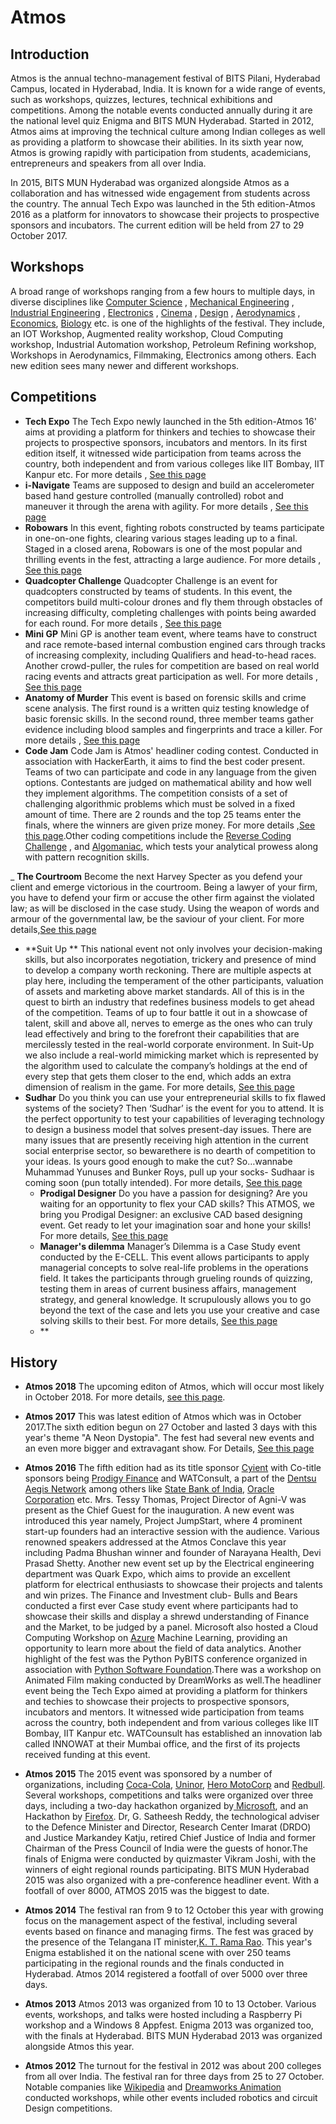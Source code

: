 <!-- TITLE: Atmos -->
<!-- SUBTITLE: Introduction to Atmos -->
# Atmos
## Introduction
Atmos is the annual techno-management festival of BITS Pilani, Hyderabad Campus, located in Hyderabad, India. It is known for a wide range of events, such as workshops, quizzes, lectures, technical exhibitions and competitions. Among the notable events conducted annually during it are the national level quiz Enigma and BITS MUN Hyderabad. Started in 2012, Atmos aims at improving the technical culture among Indian colleges as well as providing a platform to showcase their abilities. In its sixth year now, Atmos is growing rapidly with participation from students, academicians, entrepreneurs and speakers from all over India.

In 2015, BITS MUN Hyderabad was organized alongside Atmos as a collaboration and has witnessed wide engagement from students across the country. The annual Tech Expo was launched in the 5th edition-Atmos 2016 as a platform for innovators to showcase their projects to prospective sponsors and incubators. The current edition will be held from 27 to 29 October 2017.

## Workshops 
A broad range of workshops ranging from a few hours to multiple days, in diverse disciplines like  [Computer Science][1] , [Mechanical Engineering][2] , [Industrial Engineering][3] , [ Electronics][4] , [Cinema][5] , [Design][6] , [Aerodynamics][7] , [Economics][8 ], [Biology][9] etc. is one of the highlights of the festival. They include, an IOT Workshop, Augmented reality workshop, Cloud Computing workshop, Industrial Automation workshop, Petroleum Refining workshop, Workshops in Aerodynamics, Filmmaking, Electronics among others. Each new edition sees many newer and different workshops.

[1]: https://en.wikipedia.org/wiki/Computer_science
[2]: https://en.wikipedia.org/wiki/Mechanical_engineering
[3]: https://en.wikipedia.org/wiki/Industrial_engineering
[4]: https://en.wikipedia.org/wiki/Electronics
[5]: https://en.wikipedia.org/wiki/Filmmaking
[6]: https://en.wikipedia.org/wiki/Design
[7]: https://en.wikipedia.org/wiki/Aerodynamics
[8]: https://en.wikipedia.org/wiki/Economics
[9]: https://en.wikipedia.org/wiki/Biology

## Competitions 
- **Tech Expo**
	The Tech Expo newly launched in the 5th edition-Atmos 16' aims at providing a platform for thinkers and techies to showcase their projects to prospective sponsors, incubators and mentors. In its first edition itself, it witnessed wide participation from teams across the country, both independent and from various colleges like IIT Bombay, IIT Kanpur etc.
	For more details , [See this page](/fests/atmos/Tech_Expo)
- **i-Navigate**
Teams are supposed to design and build an accelerometer based hand gesture controlled (manually controlled) robot and maneuver it through the arena with agility.
For more details , [See this page](/fests/atmos/i-navigate)
- **Robowars**
In this event, fighting robots constructed by teams participate in one-on-one fights, clearing various stages leading up to a final. Staged in a closed arena, Robowars is one of the most popular and thrilling events in the fest, attracting a large audience. For more details , [See this page](/fests/atmos/Robowars)
- **Quadcopter Challenge**
Quadcopter Challenge is an event for quadcopters constructed by teams of students. In this event, the competitors build multi-colour drones and fly them through obstacles of increasing difficulty, completing challenges with points being awarded for each round. For more details , [See this page](/fests/atmos/QC)
- **Mini GP**
Mini GP is another team event, where teams have to construct and race remote-based internal combustion engined cars through tracks of increasing complexity, including Qualifiers and head-to-head races. Another crowd-puller, the rules for competition are based on real world racing events and attracts great participation as well. For more details , [See this page](/fests/atmos/MiniGP)
- **Anatomy of Murder**
This event is based on forensic skills and crime scene analysis. The first round is a written quiz testing knowledge of basic forensic skills. In the second round, three member teams gather evidence including blood samples and fingerprints and trace a killer. For more details , [See this page](/fests/atmos/AOM)
- **Code Jam**
Code Jam is Atmos' headliner coding contest. Conducted in association with HackerEarth, it aims to find the best coder present. Teams of two can participate and code in any language from the given options. Contestants are judged on mathematical ability and how well they implement algorithms. The competition consists of a set of challenging algorithmic problems which must be solved in a fixed amount of time. There are 2 rounds and the top 25 teams enter the finals, where the winners are given prize money. For more details ,[See this page](/fests/atmos/Code_jam).Other coding competitions include the [Reverse Coding Challenge][10] , and [Algomaniac][11], which tests your analytical prowess along with pattern recognition skills.

[10]: [/fests/atmos/ReverseCoding]
[11]: [/fests/atmos/Algomaniac]

_ **The Courtroom**
	Become the next Harvey Specter as you defend your client and emerge victorious in the courtroom. Being a lawyer of your firm, you have to defend your firm or accuse the other firm against the violated law; as will be disclosed in the case study. Using the weapon of words and armour of the governmental law, be the saviour of your client. For more details,[See this page](/fests/atmos/TheCourtroom)
	
- **Suit Up **
	This national event not only involves your decision-making skills, but also incorporates negotiation, trickery and presence of mind to develop a company worth reckoning. There are multiple aspects at play here, including the temperament of the other participants, valuation of assets and marketing above market standards. All of this is in the quest to birth an industry that redefines business models to get ahead of the competition. Teams of up to four battle it out in a showcase of talent, skill and above all, nerves to emerge as the ones who can truly lead effectively and bring to the forefront their capabilities that are mercilessly tested in the real-world corporate environment. In Suit-Up we also include a real-world mimicking market which is represented by the algorithm used to calculate the company’s holdings at the end of every step that gets them closer to the end, which adds an extra dimension of realism in the game. For more details, [See this page](/fests/atmos/SuitUp)
- **Sudhar**
	Do you think you can use your entrepreneurial skills to fix flawed systems of the society? Then ‘Sudhar’ is the event for you to attend. It is the perfect opportunity to test your capabilities of leveraging technology to design a business model that solves present-day issues. There are many issues that are presently receiving high attention in the current social enterprise sector, so bewarethere is no dearth of competition to your ideas. Is yours good enough to make the cut? So…wannabe Muhammad Yunuses and Bunker Roys, pull up your socks- Sudhaar is coming soon (pun totally intended). For more details, [See this page](/fests/atmos/Sudhar)
	- **Prodigal Designer**
	Do you have a passion for designing? Are you waiting for an opportunity to flex your CAD skills? This ATMOS, we bring you Prodigal Designer: an exclusive CAD based designing event. Get ready to let your imagination soar and hone your skills! For more details, [See this page](/fests/atmos/ProdigalDesigner)
	- **Manager's dilemma**
	Manager’s Dilemma is a Case Study event conducted by the E-CELL. This event allows participants to apply managerial concepts to solve real-life problems in the operations field. It takes the participants through grueling rounds of quizzing, testing them in areas of current business affairs, management strategy, and general knowledge. It scrupulously allows you to go beyond the text of the case and lets you use your creative and case solving skills to their best. For more details, [See this page](/fests/atmos/Manager'sDilemma)
	-  **

## History


- **Atmos 2018**
The upcoming editon of Atmos, which will occur most likely in October 2018. For more details, [see this page](/fests/atmos/2018).

 - **Atmos 2017**
This was latest edition of Atmos which was in October 2017.The sixth edition begun on 27 October and lasted 3 days with this year's theme "A Neon Dystopia". The fest had several new events and an even more bigger and extravagant show. For Details, [See this page](/fests/atmos/2017)

 - **Atmos 2016**
 The fifth edition had as its title sponsor [Cyient](https://en.wikipedia.org/wiki/Cyient) with Co-title sponsors being [Prodigy Finance](https://en.wikipedia.org/wiki/Prodigy_Finance) and WATConsult, a part of the [Dentsu Aegis Network](https://en.wikipedia.org/wiki/Dentsu_Aegis_Network) among others like [State Bank of India](https://en.wikipedia.org/wiki/State_Bank_of_India), [Oracle Corporation](https://en.wikipedia.org/wiki/Oracle_Corporation) etc. Mrs. Tessy Thomas, Project Director of Agni-V was present as the Chief Guest for the inauguration. A new event was introduced this year namely, Project JumpStart, where 4 prominent start-up founders had an interactive session with the audience. Various renowned speakers addressed at the Atmos Conclave this year including Padma Bhushan winner and founder of Narayana Health, Devi Prasad Shetty. Another new event set up by the Electrical engineering department was Quark Expo, which aims to provide an excellent platform for electrical enthusiasts to showcase their projects and talents and win prizes. The Finance and Investment club- Bulls and Bears conducted a first ever Case study event where participants had to showcase their skills and display a shrewd understanding of Finance and the Market, to be judged by a panel. Microsoft also hosted a Cloud Computing Workshop on [Azure](https://en.wikipedia.org/wiki/Microsoft_Azure) Machine Learning, providing an opportunity to learn more about the field of data analytics. Another highlight of the fest was the Python PyBITS conference organized in association with [Python Software Foundation](https://en.wikipedia.org/wiki/Python_Software_Foundation).There was a workshop on Animated Film making conducted by DreamWorks as well.The headliner event being the Tech Expo aimed at providing a platform for thinkers and techies to showcase their projects to prospective sponsors, incubators and mentors. It witnessed wide participation from teams across the country, both independent and from various colleges like IIT Bombay, IIT Kanpur etc. WATCounsult has established an innovation lab called INNOWAT at their Mumbai office, and the first of its projects received funding at this event.

 - **Atmos 2015**
 The 2015 event was sponsored by a number of organizations, including [Coca-Cola](https://en.wikipedia.org/wiki/Coca-Cola), [Uninor](https://en.wikipedia.org/wiki/Telenor_India), [Hero MotoCorp](https://en.wikipedia.org/wiki/Hero_MotoCorp) and [Redbull](https://en.wikipedia.org/wiki/Red_Bull). Several workshops, competitions and talks were organized over three days, including a two-day hackathon organized by[ Microsoft](https://en.wikipedia.org/wiki/Microsoft), and an Hackathon by [Firefox](https://en.wikipedia.org/wiki/Firefox_OS). Dr, G. Satheesh Reddy, the technological adviser to the Defence Minister and Director, Research Center Imarat (DRDO) and Justice Markandey Katju, retired Chief Justice of India and former Chairman of the Press Council of India were the guests of honor.The finals of Enigma were conducted by quizmaster Vikram Joshi, with the winners of eight regional rounds participating. BITS MUN Hyderabad 2015 was also organized with a pre-conference headliner event. With a footfall of over 8000, ATMOS 2015 was the biggest to date.

 - **Atmos 2014**
 The festival ran from 9 to 12 October this year with growing focus on the management aspect of the festival, including several events based on finance and managing firms. The fest was graced by the presence of the Telangana IT minister,[K. T. Rama Rao](https://en.wikipedia.org/wiki/K._T._Rama_Rao). This year's Enigma established it on the national scene with over 250 teams participating in the regional rounds and the finals conducted in Hyderabad. Atmos 2014 registered a footfall of over 5000 over three days.

 - **Atmos 2013**
Atmos 2013 was organized from 10 to 13 October. Various events, workshops, and talks were hosted including a Raspberry Pi workshop and a Windows 8 Appfest. Enigma 2013 was organized too, with the finals at Hyderabad. BITS MUN Hyderabad 2013 was organized alongside Atmos this year.

 - **Atmos 2012**
 The turnout for the festival in 2012 was about 200 colleges from all over India. The festival ran for three days from 25 to 27 October. Notable companies like [Wikipedia](https://en.wikipedia.org/wiki/Wikipedia) and [Dreamworks Animation](https://en.wikipedia.org/wiki/DreamWorks_Animation) conducted workshops, while other events included robotics and circuit Design competitions.
